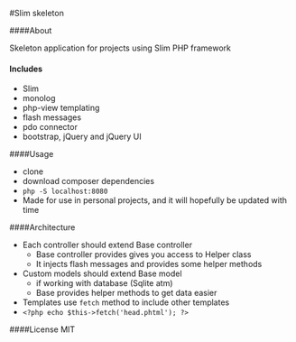 #Slim skeleton

####About

Skeleton application for projects using Slim PHP framework

#### Includes
* Slim
* monolog
* php-view templating
* flash messages
* pdo connector
* bootstrap, jQuery and jQuery UI


####Usage

* clone
* download composer dependencies
* `php -S localhost:8080`
* Made for use in personal projects, and it will hopefully be updated with time

####Architecture

* Each controller should extend Base controller
  * Base controller provides gives you access to Helper class
  * It injects flash messages and provides some helper methods
* Custom models should extend Base model
  * if working with database (Sqlite atm)
  * Base provides helper methods to get data easier
*  Templates use `fetch` method to include other templates
  * `<?php echo $this->fetch('head.phtml'); ?>`


####License 
MIT
